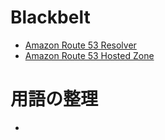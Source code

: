 # Blackbelt
- [Amazon Route 53 Resolver](https://d1.awsstatic.com/webinars/jp/pdf/services/20191016_AWS_Blackbelt_Route53_Resolver.pdf)
- [Amazon Route 53 Hosted Zone](https://d1.awsstatic.com/webinars/jp/pdf/services/20191105_AWS_Blackbelt_Route53_Hosted_Zone_A.pdf)

# 用語の整理
- 
